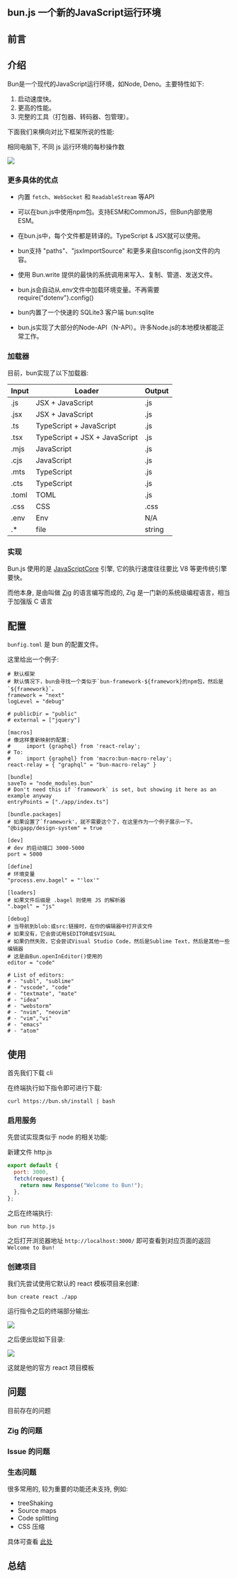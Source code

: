 ## bun.js  一个新的JavaScript运行环境

## 前言



## 介绍

Bun是一个现代的JavaScript运行环境，如Node, Deno。主要特性如下:

1. 启动速度快。
2. 更高的性能。
3. 完整的工具（打包器、转码器、包管理）。

下面我们来横向对比下框架所说的性能:

相同电脑下, 不同 js 运行环境的每秒操作数

![](images/bun1.png)

### 更多具体的优点

- 内置 `fetch`、`WebSocket` 和 `ReadableStream` 等API

- 可以在bun.js中使用npm包。支持ESM和CommonJS，但Bun内部使用ESM。

- 在bun.js中，每个文件都是转译的。TypeScript & JSX就可以使用。

- bun支持 "paths"、"jsxImportSource" 和更多来自tsconfig.json文件的内容。

- 使用 Bun.write 提供的最快的系统调用来写入、复制、管道、发送文件。

- bun.js会自动从.env文件中加载环境变量。不再需要 require("dotenv").config()

- bun内置了一个快速的 SQLite3 客户端 bun:sqlite

- bun.js实现了大部分的Node-API（N-API）。许多Node.js的本地模块都能正常工作。

### 加载器

目前，bun实现了以下加载器:

| Input | Loader | Output |
| --- | --- | --- |
| .js | JSX + JavaScript | .js |
| .jsx | JSX + JavaScript | .js |
| .ts | TypeScript + JavaScript | .js |
| .tsx | TypeScript + JSX + JavaScript | .js |
| .mjs | JavaScript | .js |
| .cjs | JavaScript | .js |
| .mts | TypeScript | .js |
| .cts | TypeScript | .js |
| .toml | TOML | .js |
| .css | CSS | .css |
| .env | Env | N/A |
| .\* | file | string |



### 实现

Bun.js 使用的是 [JavaScriptCore](https://github.com/WebKit/WebKit/tree/main/Source/JavaScriptCore) 引擎,
它的执行速度往往要比 V8 等更传统引擎要快。

而他本身, 是由叫做 [Zig](https://ziglang.org/) 的语言编写而成的, Zig 是一门新的系统级编程语言，相当于加强版 C 语言


## 配置

`bunfig.toml` 是 bun 的配置文件。

这里给出一个例子:

```
# 默认框架
# 默认情况下，bun会寻找一个类似于`bun-framework-${framework}的npm包，然后是`${framework}`。
framework = "next"
logLevel = "debug"

# publicDir = "public"
# external = ["jquery"]

[macros]
# 像这样重新映射的配置:
#     import {graphql} from 'react-relay';
# To:
#     import {graphql} from 'macro:bun-macro-relay';
react-relay = { "graphql" = "bun-macro-relay" }

[bundle]
saveTo = "node_modules.bun"
# Don't need this if `framework` is set, but showing it here as an example anyway
entryPoints = ["./app/index.ts"]

[bundle.packages]
# 如果设置了`framework'，就不需要这个了，在这里作为一个例子展示一下。
"@bigapp/design-system" = true

[dev]
# dev 的启动端口 3000-5000
port = 5000

[define]
# 环境变量
"process.env.bagel" = "'lox'"

[loaders]
# 如果文件后缀是 .bagel 则使用 JS 的解析器
".bagel" = "js"

[debug]
# 当导航到blob:或src:链接时，在你的编辑器中打开该文件
# 如果没有，它会尝试用$EDITOR或$VISUAL
# 如果仍然失败，它会尝试Visual Studio Code，然后是Sublime Text，然后是其他一些编辑器
# 这是由Bun.openInEditor()使用的
editor = "code"

# List of editors:
# - "subl", "sublime"
# - "vscode", "code"
# - "textmate", "mate"
# - "idea"
# - "webstorm"
# - "nvim", "neovim"
# - "vim","vi"
# - "emacs"
# - "atom"
```

## 使用

首先我们下载 cli

在终端执行如下指令即可进行下载:
```
curl https://bun.sh/install | bash
```

### 启用服务

先尝试实现类似于 node 的相关功能:

新建文件 http.js
```js
export default {
  port: 3000,
  fetch(request) {
    return new Response("Welcome to Bun!");
  },
};
```
之后在终端执行:

```shell
bun run http.js
```
之后打开浏览器地址 `http://localhost:3000/` 即可查看到对应页面的返回 `Welcome to Bun!`


### 创建项目

我们先尝试使用它默认的 react 模板项目来创建:
```shell
bun create react ./app
```

运行指令之后的终端部分输出:

![](images/bun2.png)

之后便出现如下目录:

![](images/bun3.png)

这就是他的官方 react 项目模板

## 问题

目前存在的问题

### Zig 的问题

### Issue 的问题

### 生态问题
很多常用的, 较为重要的功能还未支持, 例如: 
- treeShaking
- Source maps
- Code splitting
- CSS 压缩

具体可查看 [此处](https://github.com/oven-sh/bun/issues/159)

## 总结
